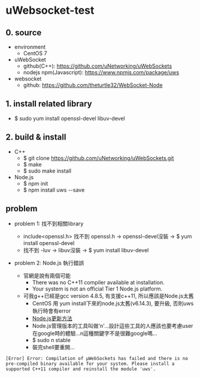 # uWebsocket-test

## 0. source
* environment
  * CentOS 7
* uWebSocket
  * github(C++): https://github.com/uNetworking/uWebSockets
  * nodejs npm(Javascript): https://www.npmjs.com/package/uws
* websocket
  * github: https://github.com/theturtle32/WebSocket-Node

## 1. install related library
* $ sudo yum install openssl-devel libuv-devel

## 2. build & install
* C++
  * $ git clone https://github.com/uNetworking/uWebSockets.git
  * $ make
  * $ sudo make install
* Node.js
  * $ npm init
  * $ npm install uws --save
  
## problem
* problem 1: 找不到相關library
  * include<openssl.h> 找不到 openssl.h -> openssl-devel沒裝 -> $ yum install openssl-devel
  * 找不到 -luv -> libuv沒裝 -> $ yum install libuv-devel 

* problem 2: Node.js 執行錯誤
  * 官網是說有兩個可能
    * There was no C++11 compiler available at installation.
    * Your system is not an official Tier 1 Node.js platform.
  * 可我g++已經是gcc version 4.8.5, 有支援c++11, 所以應該是Node.js太舊
    * CentOS 用 yum install下來的node.js太舊(v6.14.3), 要升級, 否則uws執行時會有error
    * [Node.js更新方法](http://eddychang.me/blog/javascript/58-nodes-update.html)
    * Node.js管理版本的工具叫做'n'...設計這些工具的人應該也要考慮user在google時的體驗...n這種關鍵字不是很難google嗎...
    * $ sudo n stable
    * 裝完shell要重開...
    
```
[Error] Error: Compilation of µWebSockets has failed and there is no pre-compiled binary available for your system. Please install a supported C++11 compiler and reinstall the module 'uws'.
```
